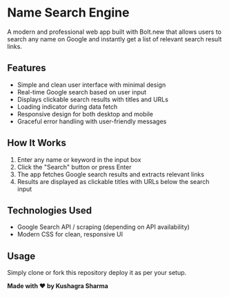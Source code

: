 # Name Search Engine

A modern and professional web app built with Bolt.new that allows users to search any name on Google and instantly get a list of relevant search result links.

## Features
- Simple and clean user interface with minimal design
- Real-time Google search based on user input
- Displays clickable search results with titles and URLs
- Loading indicator during data fetch
- Responsive design for both desktop and mobile
- Graceful error handling with user-friendly messages

## How It Works
1. Enter any name or keyword in the input box
2. Click the "Search" button or press Enter
3. The app fetches Google search results and extracts relevant links
4. Results are displayed as clickable titles with URLs below the search input

## Technologies Used
- Google Search API / scraping (depending on API availability)
- Modern CSS for clean, responsive UI

## Usage
Simply clone or fork this repository deploy it as per your setup.



**Made with ❤️ by Kushagra Sharma**
